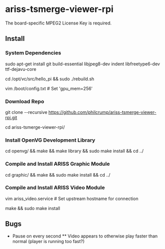 # ariss-tsmerge-viewer-rpi

The board-specific MPEG2 License Key is required.

## Install

### System Dependencies

sudo apt-get install git build-essential libjpeg8-dev indent libfreetype6-dev ttf-dejavu-core

cd /opt/vc/src/hello_pi && sudo ./rebuild.sh

vim /boot/config.txt # Set 'gpu_mem=256'

### Download Repo

git clone --recursive https://github.com/philcrump/ariss-tsmerge-viewer-rpi.git

cd ariss-tsmerge-viewer-rpi/

### Install OpenVG Development Library

cd openvg/ && make && make library && sudo make install && cd ../

### Compile and Install ARISS Graphic Module

cd graphic/ && make && sudo make install && cd ../

### Compile and Install ARISS Video Module

vim ariss_video.service # Set upstream hostname for connection

make && sudo make install

## Bugs

* Pause on every second
** Video appears to otherwise play faster than normal (player is running too fast?)
